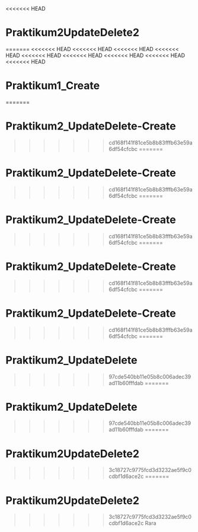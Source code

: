<<<<<<< HEAD
# Praktikum2UpdateDelete2
=======
<<<<<<< HEAD
<<<<<<< HEAD
<<<<<<< HEAD
<<<<<<< HEAD
<<<<<<< HEAD
<<<<<<< HEAD
<<<<<<< HEAD
<<<<<<< HEAD
<<<<<<< HEAD
# Praktikum1_Create
=======
# Praktikum2_UpdateDelete-Create
>>>>>>> cd168f141f81ce5b8b83fffb63e59a6df54cfcbc
=======
# Praktikum2_UpdateDelete-Create
>>>>>>> cd168f141f81ce5b8b83fffb63e59a6df54cfcbc
=======
# Praktikum2_UpdateDelete-Create
>>>>>>> cd168f141f81ce5b8b83fffb63e59a6df54cfcbc
=======
# Praktikum2_UpdateDelete-Create
>>>>>>> cd168f141f81ce5b8b83fffb63e59a6df54cfcbc
=======
# Praktikum2_UpdateDelete-Create
>>>>>>> cd168f141f81ce5b8b83fffb63e59a6df54cfcbc
=======
# Praktikum2_UpdateDelete
>>>>>>> 97cde540bb11e05b8c006adec39ad11b60fffdab
=======
# Praktikum2_UpdateDelete
>>>>>>> 97cde540bb11e05b8c006adec39ad11b60fffdab
=======
# Praktikum2UpdateDelete2
>>>>>>> 3c18727c9775fcd3d3232ae5f9c0cdbf1d6ace2c
=======
# Praktikum2UpdateDelete2
>>>>>>> 3c18727c9775fcd3d3232ae5f9c0cdbf1d6ace2c
>>>>>>> Rara
